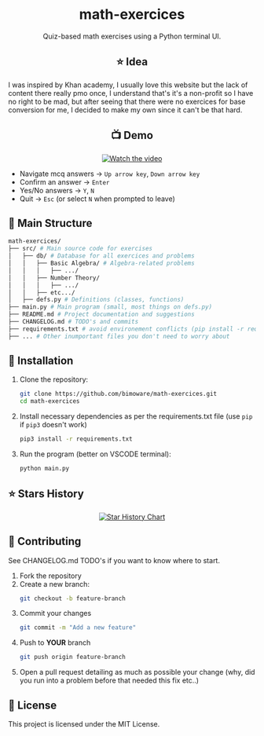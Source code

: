 <div align="center">

# math-exercices

Quiz-based math exercises using a Python terminal UI.

## ⭐ Idea
<div align="left">
I was inspired by Khan academy, I usually love this website but the lack of content there really pmo once, I understand that's it's a non-profit so I have no right to be mad, but after seeing that there were no exercices for base conversion for me, I decided to make my own since it can't be that hard.
<div align="center">

## 📺 Demo

[![Watch the video](https://img.youtube.com/vi/e3aad00e-7a24-4cf0-bbb9-2626dc1e6a25/maxresdefault.jpg)](https://github.com/user-attachments/assets/e3aad00e-7a24-4cf0-bbb9-2626dc1e6a25)

<div align="left">

- Navigate mcq answers -> `Up arrow key`, `Down arrow key`
- Confirm an answer -> `Enter`
- Yes/No answers -> `Y`, `N`
- Quit -> `Esc` (or select `N` when prompted to leave)


## 📂 Main Structure

```sh
math-exercices/
├── src/ # Main source code for exercises
│   ├── db/ # Database for all exercices and problems
│   │   ├── Basic Algebra/ # Algebra-related problems
│   │   │   ├── .../
│   │   ├── Number Theory/
│   │   │   ├── .../
│   │   ├── etc.../
│   ├── defs.py # Definitions (classes, functions)
├── main.py # Main program (small, most things on defs.py)
├── README.md # Project documentation and suggestions
├── CHANGELOG.md # TODO's and commits
├── requirements.txt # avoid environement conflicts (pip install -r requirements.txt)
├── ... # Other inumportant files you don't need to worry about


```
## 🚀 Installation

1. Clone the repository:
   ```sh
   git clone https://github.com/bimoware/math-exercices.git
   cd math-exercices
   ```
2. Install necessary dependencies as per the requirements.txt file (use `pip` if `pip3` doesn't work)
   ```sh
   pip3 install -r requirements.txt
   ```
3. Run the program (better on VSCODE terminal):
   ```sh
   python main.py
   ```

## ⭐ Stars History

<div align="center">

<a href="https://star-history.com/#bimoware/math-exercices&Date">
 <picture>
   <source media="(prefers-color-scheme: dark)" srcset="https://api.star-history.com/svg?repos=bimoware/math-exercices&type=Date&theme=dark" />
   <source media="(prefers-color-scheme: light)" srcset="https://api.star-history.com/svg?repos=bimoware/math-exercices&type=Date" />
   <img alt="Star History Chart" src="https://api.star-history.com/svg?repos=bimoware/math-exercices&type=Date" />
 </picture>
</a>


<div align="left">

## 🤝 Contributing

See CHANGELOG.md TODO's if you want to know where to start.

1. Fork the repository
2. Create a new branch:
   ```sh
   git checkout -b feature-branch
   ```
3. Commit your changes
   ```sh
   git commit -m "Add a new feature"
   ```
4. Push to **YOUR** branch
   ```sh
   git push origin feature-branch
   ```
5. Open a pull request detailing as much as possible your change (why, did you run into a problem before that needed this fix etc..)

## 📜 License

This project is licensed under the MIT License.

